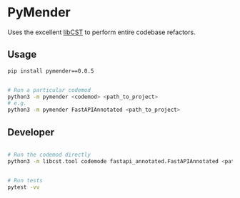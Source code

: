 # PyMender

Uses the excellent [libCST](https://github.com/Instagram/LibCST) to perform entire codebase refactors.

## Usage

```bash
pip install pymender==0.0.5


# Run a particular codemod
python3 -m pymender <codemod> <path_to_project>
# e.g.
python3 -m pymender FastAPIAnnotated <path_to_project>

```

## Developer

```bash

# Run the codemod directly
python3 -m libcst.tool codemode fastapi_annotated.FastAPIAnnotated <path_to_project>


# Run tests
pytest -vv

```
